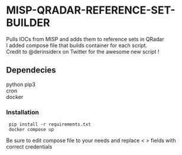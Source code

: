 <h1>MISP-QRADAR-REFERENCE-SET-BUILDER</h1>
Pulls IOCs from MISP and adds them to reference sets in QRadar</br>
I added compose file that builds container for each script.</br>
Credit to @derinsiderx on Twitter for the awesome new script ! </br>

<h2>Dependecies</h2>
python pip3</br>
cron</br>
docker</br>

<h3>Installation</h3>

```
 pip install -r requirements.txt
 docker compose up
```
 Be sure to edit compose file to your needs and replace < > fields with correct credentials
